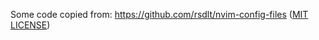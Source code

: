 Some code copied from:
https://github.com/rsdlt/nvim-config-files
([MIT LICENSE]("https://github.com/rsdlt/nvim-config-files/blob/main/LICENSE-MIT"))

